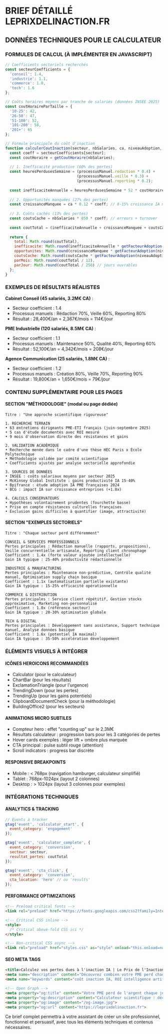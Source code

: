 # BRIEF DÉTAILLÉ LEPRIXDELINACTION.FR

## DONNÉES TECHNIQUES POUR LE CALCULATEUR

### FORMULES DE CALCUL (À IMPLÉMENTER EN JAVASCRIPT)

```javascript
// Coefficients sectoriels recherchés
const secteurCoefficients = {
  'conseil': 1.4,
  'industrie': 1.1, 
  'commerce': 1.0,
  'tech': 1.6
};

// Coûts horaires moyens par tranche de salariés (données INSEE 2025)
const coutHoraireParTaille = {
  '10-25': 42,
  '26-50': 47,
  '51-100': 52,
  '101-200': 58,
  '201+': 65
};

// Formule principale du coût d'inaction
function calculerCoutInaction(secteur, nbSalaries, ca, niveauAdoption, processusManuel) {
  const coeff = secteurCoefficients[secteur];
  const coutHoraire = getCoutHoraire(nbSalaries);
  
  // 1. Inefficacité productive (60% des pertes)
  const heuresPerdusesSemaine = (processusManuel.redaction * 0.4) + 
                                (processusManuel.veille * 0.3) + 
                                (processusManuel.reporting * 0.2);
  
  const inefficaciteAnnuelle = heuresPerdusesSemaine * 52 * coutHoraire * nbSalaries * 0.7 * coeff;
  
  // 2. Opportunités manquées (27% des pertes)  
  const croissanceManquee = ca * 0.12 * coeff; // 8-15% croissance IA moyenne
  
  // 3. Coûts cachés (13% des pertes)
  const coutsCache = nbSalaries * 850 * coeff; // erreurs + turnover
  
  const coutTotal = (inefficaciteAnnuelle + croissanceManquee + coutsCache) * getFacteurAdoption(niveauAdoption);
  
  return {
    total: Math.round(coutTotal),
    inefficacite: Math.round(inefficaciteAnnuelle * getFacteurAdoption(niveauAdoption)),
    opportunites: Math.round(croissanceManquee * getFacteurAdoption(niveauAdoption)), 
    coutsCache: Math.round(coutsCache * getFacteurAdoption(niveauAdoption)),
    parMois: Math.round(coutTotal / 12),
    parJour: Math.round(coutTotal / 250) // jours ouvrables
  };
}
```

### EXEMPLES DE RÉSULTATS RÉALISTES

**Cabinet Conseil (45 salariés, 3.2M€ CA)** :
- Secteur coefficient : 1.4
- Processus manuels : Rédaction 70%, Veille 60%, Reporting 80%
- Résultat : 28,400€/an = 2,367€/mois = 114€/jour

**PME Industrielle (120 salariés, 8.5M€ CA)** :
- Secteur coefficient : 1.1  
- Processus manuels : Maintenance 50%, Qualité 40%, Reporting 60%
- Résultat : 52,100€/an = 4,342€/mois = 208€/jour

**Agence Communication (25 salariés, 1.8M€ CA)** :
- Secteur coefficient : 1.2
- Processus manuels : Création 80%, Veille 70%, Reporting 90%
- Résultat : 19,800€/an = 1,650€/mois = 79€/jour

### CONTENU SUPPLÉMENTAIRE POUR LES PAGES

#### SECTION "MÉTHODOLOGIE" (modal ou page dédiée)
```
Titre : "Une approche scientifique rigoureuse"

1. RECHERCHE TERRAIN
• 63 entretiens dirigeants PME-ETI français (juin-septembre 2025)
• 5 cas d'étude documentés avec ROI mesuré
• 9 mois d'observation directe des résistances et gains

2. VALIDATION ACADÉMIQUE  
• Recherche menée dans le cadre d'une thèse HEC Paris x École Polytechnique
• Méthodologie validée par comité scientifique
• Coefficients ajustés par analyse sectorielle approfondie

3. SOURCES DE DONNÉES
• INSEE : coûts salariaux moyens par secteur 2025
• McKinsey Global Institute : gains productivité IA 15-40%
• Bpifrance : étude adoption IA PME françaises 2024
• BCG : impact IA sur croissance entreprises (+1.8x)

4. CALCULS CONSERVATEURS
• Hypothèses volontairement prudentes (fourchette basse)
• Prise en compte résistances culturelles françaises  
• Exclusion gains difficiles à quantifier (image, attractivité)
```

#### SECTION "EXEMPLES SECTORIELS"
```
Titre : "Chaque secteur perd différemment"

CONSEIL & SERVICES PROFESSIONNELS
Pertes principales : Rédaction manuelle (rapports, propositions), Veille concurrentielle artisanale, Reporting client chronophage
Coefficient : 1.4x (forte valeur ajoutée intellectuelle)
Gain IA typique : 25-40% productivité rédactionnelle

INDUSTRIE & MANUFACTURING  
Pertes principales : Maintenance non-prédictive, Contrôle qualité manuel, Optimisation supply chain basique
Coefficient : 1.1x (automatisation partielle existante)
Gain IA typique : 15-25% efficacité opérationnelle

COMMERCE & DISTRIBUTION
Pertes principales : Service client répétitif, Gestion stocks approximative, Marketing non-personnalisé  
Coefficient : 1.0x (référence secteur)
Gain IA typique : 20-30% optimisation globale

TECH & DIGITAL
Pertes principales : Développement sans assistance, Support technique manuel, Analyse données basique
Coefficient : 1.6x (potentiel IA maximal)
Gain IA typique : 35-50% accélération développement
```

### ÉLÉMENTS VISUELS À INTÉGRER

#### ICÔNES HEROICONS RECOMMANDÉES
- Calculator (pour le calculateur)
- ChartBar (pour les résultats)  
- ExclamationTriangle (pour l'urgence)
- TrendingDown (pour les pertes)
- TrendingUp (pour les gains potentiels)
- ClipboardDocumentCheck (pour la méthodologie)
- BuildingOffice2 (pour les secteurs)

#### ANIMATIONS MICRO SUBTILES
- Compteur hero : effet "counting up" sur le 2.3M€
- Résultats calculateur : progression bars pour les 3 catégories de pertes
- Hover cards exemples : léger lift + ombre plus marquée
- CTA principal : pulse subtil rouge (attention)
- Scroll indicators : progress bar discrète

#### RESPONSIVE BREAKPOINTS
- Mobile : < 768px (navigation hamburger, calculateur simplifié)
- Tablet : 768px-1024px (layout 2 colonnes)  
- Desktop : > 1024px (layout 3 colonnes pour exemples)

### INTÉGRATIONS TECHNIQUES

#### ANALYTICS & TRACKING
```javascript
// Events à tracker
gtag('event', 'calculator_start', {
  event_category: 'engagement'
});

gtag('event', 'calculator_complete', {
  event_category: 'conversion',
  secteur: secteur,
  resultat_pertes: coutTotal
});

gtag('event', 'cta_click', {
  event_category: 'conversion', 
  cta_location: 'hero' // ou 'results'
});
```

#### PERFORMANCE OPTIMIZATIONS
```html
<!-- Preload critical fonts -->
<link rel="preload" href="https://fonts.googleapis.com/css2?family=Inter:wght@400;600;800&display=swap" as="style">

<!-- Critical CSS inline -->
<style>
  /* Critical above-fold CSS ici */
</style>

<!-- Non-critical CSS async -->
<link rel="preload" href="styles.css" as="style" onload="this.onload=null;this.rel='stylesheet'">
```

#### SEO META TAGS
```html
<title>Calculez vos pertes dues à l'inaction IA | Le Prix de l'Inaction</title>
<meta name="description" content="Découvrez combien votre PME perd chaque jour en n'adoptant pas l'IA. Calculateur scientifique basé sur 63 entretiens dirigeants français.">
<meta name="keywords" content="coût inaction IA, ROI intelligence artificielle, calculateur IA PME, pertes financières IA">

<!-- Open Graph -->
<meta property="og:title" content="Votre PME perd de l'argent chaque jour sans IA">
<meta property="og:description" content="Calculateur scientifique : découvrez vos vraies pertes financières">
<meta property="og:image" content="/og-image.jpg">
<meta property="og:url" content="https://leprixdelinaction.fr">
```

Ce brief complet permettra à votre assistant de créer un site professionnel, fonctionnel et persuasif, avec tous les éléments techniques et contenus nécessaires.